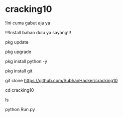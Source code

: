 # cracking10
!Ini cuma gabut aja ya
  

!!!Install bahan dulu ya sayang!!!

pkg update

pkg upgrade

pkg install python -y

pkg install git

git clone https://github.com/SubhanHacker/cracking10

cd cracking10

ls

python Run.py

